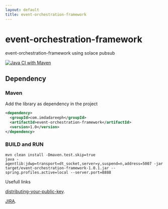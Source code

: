 ```yaml
---
layout: default
title: event-orchestration-framework
---
```


# event-orchestration-framework
event-orchestration-framework using solace pubsub

[![Java CI with Maven](https://github.com/imdadareeph/event-orchestration-framework/actions/workflows/maven.yml/badge.svg?branch=main&event=push)](https://github.com/imdadareeph/event-orchestration-framework/actions/workflows/maven.yml)


## Dependency

### Maven

Add the library as dependency in the project

```xml
<dependency>
  <groupId>com.imdadareeph</groupId>
  <artifactId>event-orchestration-framework</artifactId>
  <version>1.0</version>
</dependency>
```

### BUILD and RUN
```
mvn clean install -Dmaven.test.skip=true
java -agentlib:jdwp=transport=dt_socket,server=y,suspend=n,address=5007 -jar target/event-orchestration-framework-1.0.1.jar --spring.profiles.active=local --server.port=8888
```


Usefull links

[distributing-your-public-key](https://central.sonatype.org/publish/publish-maven/#distributing-your-public-key).

[JIRA](https://issues.sonatype.org/browse/OSSRH-82748).


